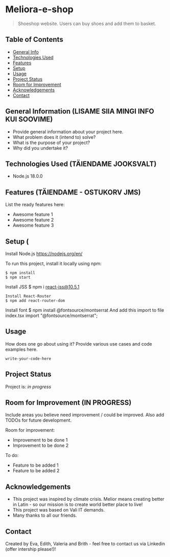 # Meliora-e-shop

> Shoeshop website. Users can buy shoes and add them to basket.

## Table of Contents

- [General Info](#general-information)
- [Technologies Used](#technologies-used)
- [Features](#features)
- [Setup](#setup)
- [Usage](#usage)
- [Project Status](#project-status)
- [Room for Improvement](#room-for-improvement)
- [Acknowledgements](#acknowledgements)
- [Contact](#contact)
<!-- * [License](#license) -->

## General Information (LISAME SIIA MINGI INFO KUI SOOVIME)

- Provide general information about your project here.
- What problem does it (intend to) solve?
- What is the purpose of your project?
- Why did you undertake it?
<!-- You don't have to answer all the questions - just the ones relevant to your project. -->

## Technologies Used (TÄIENDAME JOOKSVALT)

- Node.js 18.0.0

## Features (TÄIENDAME - OSTUKORV JMS)

List the ready features here:

- Awesome feature 1
- Awesome feature 2
- Awesome feature 3


## Setup (

Install Node.js https://nodejs.org/en/

To run this project, install it locally using npm:

```
$ npm install
$ npm start
```
Install JSS
$ npm i react-jss@10.5.1
```
Install React-Router
$ npm add react-router-dom
```
Install font
$ npm install @fontsource/montserrat
And add this import to file index.tsx
import "@fontsource/montserrat";


## Usage

How does one go about using it?
Provide various use cases and code examples here.

`write-your-code-here`

## Project Status

Project is: _in progress_

## Room for Improvement (IN PROGRESS)

Include areas you believe need improvement / could be improved. Also add TODOs for future development.

Room for improvement:

- Improvement to be done 1
- Improvement to be done 2

To do:

- Feature to be added 1
- Feature to be added 2

## Acknowledgements

- This project was inspired by climate crisis. Melior means creating better in Latin - so our mission is to create world better place to live!
- This project was based on Vali IT demands.
- Many thanks to all our friends.

## Contact

Created by Eva, Edith, Valeria and Brith - feel free to contact us via Linkedin (offer intership please!)!
